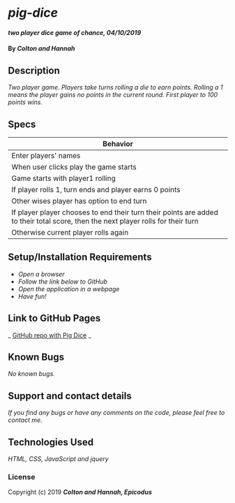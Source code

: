 # _pig-dice_

#### _two player dice game of chance, 04/10/2019_

#### By _**Colton and Hannah**_

## Description

_Two player game. Players take turns rolling a die to earn points. Rolling a 1 means the player gains no points in the current round. First player to 100 points wins._

## Specs
|    Behavior    |          
| ------------- |
| Enter players' names |
| When user clicks play the game starts |  
| Game starts with player1 rolling |
| If player rolls 1, turn ends and player earns 0 points |
| Other wises player has option to end turn |
| If player player chooses to end their turn their points are added to their total score, then the next player rolls for their turn |
| Otherwise current player rolls again |      

## Setup/Installation Requirements

* _Open a browser_
* _Follow the link below to GitHub_
* _Open the application in a webpage_
* _Have fun!_

## Link to GitHub Pages

_ [GitHub repo with Pig Dice](h-len.GitHub.io/pig-dice) _

## Known Bugs

_No known bugs._

## Support and contact details

_If you find any bugs or have any comments on the code, please feel free to contact me._

## Technologies Used

_HTML, CSS, JavaScript and jquery_

### License

Copyright (c) 2019 **_Colton and Hannah, Epicodus_**
